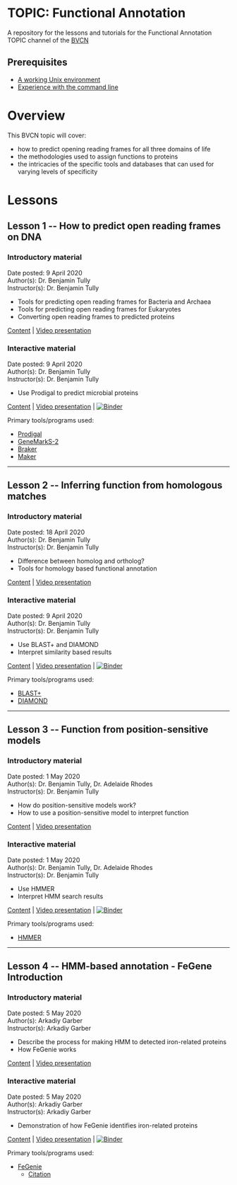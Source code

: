# TOPIC: Functional Annotation
A repository for the lessons and tutorials for the Functional Annotation TOPIC channel of the [BVCN](https://biovcnet.github.io/)


## Prerequisites
* [A working Unix environment](https://github.com/biovcnet/biovcnet.github.io/wiki/1.-Setting-up-a-local-Linux-(or-Unix)-environment)
* [Experience with the command line](https://github.com/biovcnet/biovcnet.github.io/wiki/2.-Using-the-Command-line)

# Overview
This BVCN topic will cover:

* how to predict opening reading frames for all three domains of life
* the methodologies used to assign functions to proteins
* the intricacies of the specific tools and databases that can used for varying levels of specificity

# Lessons
## Lesson 1 -- How to predict open reading frames on DNA
### Introductory material
Date posted: 9 April 2020  
Author(s): Dr. Benjamin Tully  
Instructor(s): Dr. Benjamin Tully  
* Tools for predicting open reading frames for Bacteria and Archaea
* Tools for predicting open reading frames for Eukaryotes
* Converting open reading frames to predicted proteins

[Content](https://github.com/biovcnet/topic-functional-annotation/blob/master/Lesson-1/Lesson-1.pdf) | [Video presentation](https://youtu.be/uGjjN-q7N2E)
### Interactive material
Date posted: 9 April 2020  
Author(s): Dr. Benjamin Tully  
Instructor(s): Dr. Benjamin Tully  
* Use Prodigal to predict microbial proteins

[Content](https://github.com/biovcnet/topic-functional-annotation/blob/master/Lesson-1/README.md) | [Video presentation](https://youtu.be/on2fZveY8sU) | [![Binder](https://mybinder.org/badge_logo.svg)](https://mybinder.org/v2/gh/biovcnet/topic-functional-annotation/master?urlpath=lab)

Primary tools/programs used:
 * [Prodigal](https://github.com/hyattpd/Prodigal)
 * [GeneMarkS-2](http://exon.gatech.edu/GeneMark/index.html)
 * [Braker](https://github.com/Gaius-Augustus/BRAKER)
 * [Maker](http://www.yandell-lab.org/software/maker.html)

---

## Lesson 2 -- Inferring function from homologous matches
### Introductory material
Date posted: 18 April 2020  
Author(s): Dr. Benjamin Tully  
Instructor(s): Dr. Benjamin Tully  
* Difference between homolog and ortholog?
* Tools for homology based functional annotation

[Content](https://github.com/biovcnet/topic-functional-annotation/blob/master/Lesson-2/Lesson-2.pdf) | [Video presentation](https://youtu.be/sOFoytKXrHA)

### Interactive material
Date posted: 9 April 2020  
Author(s): Dr. Benjamin Tully  
Instructor(s): Dr. Benjamin Tully  
* Use BLAST+ and DIAMOND
* Interpret similarity based results  

[Content](https://github.com/biovcnet/topic-functional-annotation/blob/master/Lesson-2/README.md) | [Video presentation](https://youtu.be/u81xc86ifM8) | [![Binder](https://mybinder.org/badge_logo.svg)](http://mybinder.org/v2/gh/biovcnet/functional-annotation-lesson-2-binder/master?urlpath=lab)  

Primary tools/programs used:
 * [BLAST+](https://blast.ncbi.nlm.nih.gov/Blast.cgi?PAGE_TYPE=BlastDocs&DOC_TYPE=Download)
 * [DIAMOND](https://github.com/bbuchfink/diamond)

---

## Lesson 3 -- Function from position-sensitive models
### Introductory material
Date posted: 1 May 2020  
Author(s): Dr. Benjamin Tully, Dr. Adelaide Rhodes  
Instructor(s): Dr. Benjamin Tully  
* How do position-sensitive models work?
* How to use a position-sensitive model to interpret function

[Content](https://github.com/biovcnet/topic-functional-annotation/blob/master/Lesson-3/Lesson-3.pdf) | [Video presentation](https://youtu.be/sIqPpmadiRg)

### Interactive material
Date posted: 1 May 2020  
Author(s): Dr. Benjamin Tully, Dr. Adelaide Rhodes  
Instructor(s): Dr. Benjamin Tully  
* Use HMMER
* Interpret HMM search results  

[Content](https://github.com/biovcnet/topic-functional-annotation/blob/master/Lesson-3/README.md) | [Video presentation](https://youtu.be/sbDjLR0LvjU) | [![Binder](https://mybinder.org/badge_logo.svg)](http://mybinder.org/v2/gh/biovcnet/functional-annotation-lesson-3-binder/master?urlpath=lab)  

Primary tools/programs used:
 * [HMMER](http://hmmer.org/)

---

## Lesson 4 -- HMM-based annotation - FeGene Introduction 
### Introductory material
Date posted: 5 May 2020   
Author(s): Arkadiy Garber   
Instructor(s): Arkadiy Garber   
* Describe the process for making HMM to detected iron-related proteins
* How FeGenie works

[Content](https://github.com/biovcnet/topic-functional-annotation/blob/master/Lesson-4/FeGenie%20intro%20and%20tutorial.pdf) | [Video presentation](https://www.youtube.com/watch?v=sp5ZDcHaYOc)

### Interactive material
Date posted: 5 May 2020   
Author(s): Arkadiy Garber   
Instructor(s): Arkadiy Garber   
* Demonstration of how FeGenie identifies iron-related proteins

[Content](https://github.com/biovcnet/topic-functional-annotation/blob/master/Lesson-4/README.md) | [Video presentation](https://www.youtube.com/watch?v=WV0GAGSD4kc) | [![Binder](https://mybinder.org/badge_logo.svg)](https://mybinder.org/v2/gh/Arkadiy-Garber/bvcn-binder-FeGenie/master?urlpath=lab)  

Primary tools/programs used:
 * [FeGenie](https://github.com/Arkadiy-Garber/FeGenie)
    * [Citation](https://www.frontiersin.org/articles/10.3389/fmicb.2020.00037/full)


